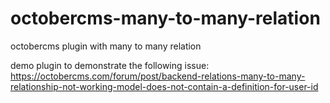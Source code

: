 # octobercms-many-to-many-relation
octobercms plugin with many to many relation

demo plugin to demonstrate the following issue:
https://octobercms.com/forum/post/backend-relations-many-to-many-relationship-not-working-model-does-not-contain-a-definition-for-user-id
